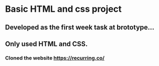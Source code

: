 # Basic HTML and css project

## Developed as the first week task at brototype...

## Only used HTML and CSS.

### Cloned the website https://recurring.co/
